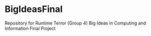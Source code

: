 # BigIdeasFinal
Repository for Runtime Terror (Group 4) Big Ideas in Computing and Information Final Project
